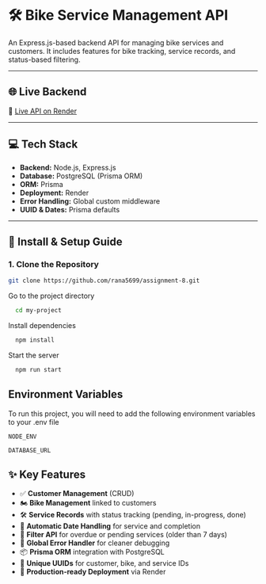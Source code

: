 # 🛠️ Bike Service Management API

An Express.js-based backend API for managing bike services and customers. It includes features for bike tracking, service records, and status-based filtering.

---

## 🌐 Live Backend

🚀 [Live API on Render](https://your-live-api-link.com)  

---

## 💻 Tech Stack

- **Backend:** Node.js, Express.js
- **Database:** PostgreSQL (Prisma ORM)
- **ORM:** Prisma
- **Deployment:** Render
- **Error Handling:** Global custom middleware
- **UUID & Dates:** Prisma defaults

---

## 🔧 Install & Setup Guide

### 1. **Clone the Repository**

```bash
git clone https://github.com/rana5699/assignment-8.git
```
Go to the project directory

```bash
  cd my-project
```

Install dependencies

```bash
  npm install
```

Start the server

```bash
  npm run start
```

## Environment Variables

To run this project, you will need to add the following environment variables to your .env file

`NODE_ENV`

`DATABASE_URL`




## ✨ Key Features

- ✅ **Customer Management** (CRUD)
- 🏍️ **Bike Management** linked to customers
- 🛠️ **Service Records** with status tracking (pending, in-progress, done)
- 📅 **Automatic Date Handling** for service and completion
- 🧠 **Filter API** for overdue or pending services (older than 7 days)
- 🛑 **Global Error Handler** for cleaner debugging
- 📦 **Prisma ORM** integration with PostgreSQL
- 🔐 **Unique UUIDs** for customer, bike, and service IDs
- 🚀 **Production-ready Deployment** via Render
